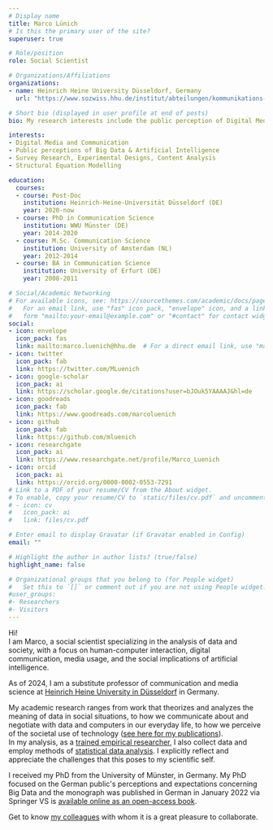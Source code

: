 ```yaml
---
# Display name
title: Marco Lünich
# Is this the primary user of the site?
superuser: true

# Role/position
role: Social Scientist

# Organizations/Affiliations
organizations:
- name: Heinrich Heine University Düsseldorf, Germany
  url: "https://www.sozwiss.hhu.de/institut/abteilungen/kommunikations-und-medienwissenschaft/kmw-i/marco-luenich"

# Short bio (displayed in user profile at end of posts)
bio: My research interests include the public perception of Digital Media, Big Data, and Artificial Intelligence.

interests:
- Digital Media and Communication
- Public perceptions of Big Data & Artificial Intelligence
- Survey Research, Experimental Designs, Content Analysis
- Structural Equation Modelling

education:
  courses:
  - course: Post-Doc
    institution: Heinrich-Heine-Universität Düsseldorf (DE)
    year: 2020-now
  - course: PhD in Communication Science
    institution: WWU Münster (DE)
    year: 2014-2020
  - course: M.Sc. Communication Science
    institution: University of Amsterdam (NL)
    year: 2012-2014
  - course: BA in Communication Science
    institution: University of Erfurt (DE)
    year: 2008-2011

# Social/Academic Networking
# For available icons, see: https://sourcethemes.com/academic/docs/page-builder/#icons
#   For an email link, use "fas" icon pack, "envelope" icon, and a link in the
#   form "mailto:your-email@example.com" or "#contact" for contact widget.
social:
- icon: envelope
  icon_pack: fas
  link: mailto:marco.luenich@hhu.de  # For a direct email link, use "mailto:test@example.org".
- icon: twitter
  icon_pack: fab
  link: https://twitter.com/MLuenich
- icon: google-scholar
  icon_pack: ai
  link: https://scholar.google.de/citations?user=bJOuk5YAAAAJ&hl=de
- icon: goodreads
  icon_pack: fab
  link: https://www.goodreads.com/marcoluenich 
- icon: github
  icon_pack: fab
  link: https://github.com/mluenich
- icon: researchgate
  icon_pack: ai
  link: https://www.researchgate.net/profile/Marco_Luenich
- icon: orcid
  icon_pack: ai
  link: https://orcid.org/0000-0002-0553-7291
# Link to a PDF of your resume/CV from the About widget.
# To enable, copy your resume/CV to `static/files/cv.pdf` and uncomment the lines below.
# - icon: cv
#   icon_pack: ai
#   link: files/cv.pdf

# Enter email to display Gravatar (if Gravatar enabled in Config)
email: ""

# Highlight the author in author lists? (true/false)
highlight_name: false

# Organizational groups that you belong to (for People widget)
#   Set this to `[]` or comment out if you are not using People widget.
#user_groups:
#- Researchers
#- Visitors
---
```

Hi!<br>
I am Marco, a social scientist specializing in the analysis of data and society, with a focus on human-computer interaction, digital communication, media usage, and the social implications of artificial intelligence.

As of 2024, I am a substitute professor of communication and media science at [Heinrich Heine University in Düsseldorf](https://www.sozwiss.hhu.de/institut/abteilungen/kommunikations-und-medienwissenschaft/kmw-iii) in Germany.

My academic research ranges from work that theorizes and analyzes the meaning of data in social situations, to how we communicate about and negotiate with data and computers in our everyday life, to how we perceive of the societal use of technology ([see here for my publications](https://marcoluenich.com/#publications)). 
<br>In my analysis, as a [trained empirical researcher](https://www.sozwiss.hhu.de/institut/abteilungen/kommunikations-und-medienwissenschaft/kmw-i/marco-luenich), I also collect data and employ methods of [statistical data analysis](https://bookdown.org/luenich/Latente_Variablen/).
I explicitly reflect and appreciate the challenges that this poses to my scientific self.

I received my PhD from the University of Münster, in Germany.
My PhD focused on the German public's perceptions and expectations concerning Big Data and the monograph was  published in German in January 2022 via Springer VS is [available online as an open-access book](https://link.springer.com/book/10.1007/978-3-658-36368-0).

Get to know [my colleagues](https://www.sozwiss.hhu.de/institut/abteilungen/kommunikations-und-medienwissenschaft/kmw-i) with whom it is a great pleasure to collaborate.
